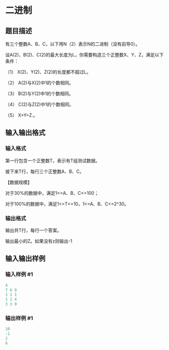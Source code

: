 # 二进制

## 题目描述

有三个整数A、B、C，以下用N（2）表示N的二进制（没有前导0）。

设A(2)、B(2)、C(2)的最大长度为L，你需要构造三个正整数X、Y、Z，满足以下条件：

（1） X(2)、Y(2)、Z(2)的长度都不超过L。

（2） A(2)与X(2)中1的个数相同。

（3） B(2)与Y(2)中1的个数相同。

（4） C(2)与Z(2)中1的个数相同。

（5） X+Y=Z.。

## 输入输出格式

### 输入格式

第一行包含一个正整数T，表示有T组测试数据。

接下来T行，每行三个正整数A、B、C。

【数据规模】

对于30%的数据中，满足1<=A、B、C<=100；

对于100%的数据中，满足1<=T<=10，1<=A、B、C<=2^30。

### 输出格式

输出共T行，每行一个答案。

输出最小的Z。如果没有z则输出-1

## 输入输出样例

### 输入样例 #1

```cpp
4
7 6 9
1 1 1
1 1 4
3 3 9
```


### 输出样例 #1

```cpp
10
-1
2
6
```


